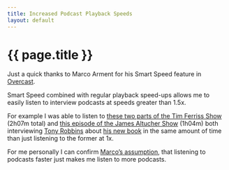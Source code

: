 ```yaml
---
title: Increased Podcast Playback Speeds
layout: default
---
```


# {{ page.title }}

Just a quick thanks to Marco Arment for his Smart Speed feature in [Overcast](https://overcast.fm/).

Smart Speed combined with regular playback speed-ups allows me to easily listen to interview podcasts at speeds greater than 1.5x.

For example I was able to listen to [these two parts of the Tim Ferriss Show](http://fourhourworkweek.com/2014/10/15/money-master-the-game/) (2h07m total) and [this episode of the James Altucher Show](http://www.jamesaltucher.com/2014/11/robbins/) (1h04m) both interviewing [Tony Robbins](http://www.tonyrobbins.com/) about [his new book](http://www.amazon.de/gp/product/B00MZAIU4G/ref=as_li_tl?ie=UTF8&camp=1638&creative=19454&creativeASIN=B00MZAIU4G&linkCode=as2&tag=gummibaerchen-21&linkId=2NTA2WZFCGR66HJA) in the same amount of time than just listening to the former at 1x.

For me personally I can confirm [Marco’s assumption](http://www.marco.org/2015/02/17/listen-to-podcasts-at-whatever-speed-you-want), that listening to podcasts faster just makes me listen to more podcasts.

